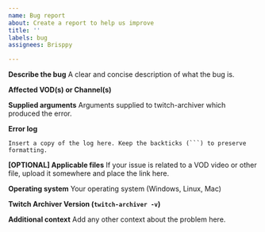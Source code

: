 ```yaml
---
name: Bug report
about: Create a report to help us improve
title: ''
labels: bug
assignees: Brisppy

---
```


**Describe the bug**
A clear and concise description of what the bug is.

**Affected VOD(s) or Channel(s)**

**Supplied arguments**
Arguments supplied to twitch-archiver which produced the error.

**Error log**
```
Insert a copy of the log here. Keep the backticks (```) to preserve formatting.
```

**[OPTIONAL] Applicable files**
If your issue is related to a VOD video or other file, upload it somewhere and place the link here.

**Operating system**
Your operating system (Windows, Linux, Mac)

**Twitch Archiver Version (`twitch-archiver -v`)**

**Additional context**
Add any other context about the problem here.
